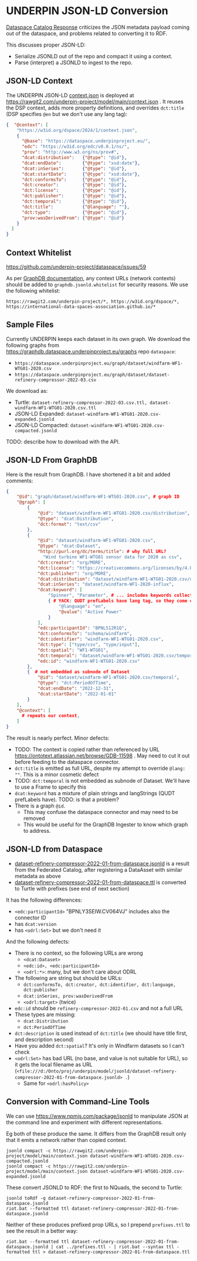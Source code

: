 # UNDERPIN JSON-LD Conversion

[Dataspace Catalog Response](../dcat/#dataspace-catalog-response) criticizes the JSON metadata payload coming out of the dataspace, 
and problems related to converting it to RDF.

This discusses proper JSON-LD:
- Serialize JSONLD out of the repo and compact it using a context.
- Parse (interpret) a JSONLD to ingest to the repo.

## JSON-LD Context

The UNDERPIN JSON-LD [context.json](../context.json) is deployed at
https://rawgit2.com/underpin-project/model/main/context.json .
It reuses the DSP context, adds more property definitions, and overrides `dct:title` (DSP specifies `@en` but we don't use any lang tag):
```json
{  "@context": [
    "https://w3id.org/dspace/2024/1/context.json",
    {
      "@base": "https://dataspace.underpinproject.eu/",
      "edc": "https://w3id.org/edc/v0.0.1/ns/",
      "prov": "http://www.w3.org/ns/prov#",
      "dcat:distribution":   {"@type": "@id"},
      "dcat:endDate":        {"@type": "xsd:date"},
      "dcat:inSeries":       {"@type": "@id"},
      "dcat:startDate":      {"@type": "xsd:date"},
      "dct:conformsTo":      {"@type": "@id"},
      "dct:creator":         {"@type": "@id"},
      "dct:license":         {"@type": "@id"},
      "dct:publisher":       {"@type": "@id"},
      "dct:temporal":        {"@type": "@id"},
      "dct:title":           {"@language": ""},
      "dct:type":            {"@type": "@id"},
      "prov:wasDerivedFrom": {"@type": "@id"}
    }
  ]
}
```

## Context Whitelist
https://github.com/underpin-project/dataspace/issues/59 

As per [GraphDB documentation](https://graphdb.ontotext.com/documentation/10.8/exporting-data.html), any context URLs (network contexts) should be added to `graphdb.jsonld.whitelist` for security reasons.
We use the following whitelist:
```
https://rawgit2.com/underpin-project/*, https://w3id.org/dspace/*, https://international-data-spaces-association.github.io/*
```

## Sample Files
Currently UNDERPIN keeps each dataset in its own graph.
We download the following graphs from https://graphdb.dataspace.underpinproject.eu/graphs repo `dataspace`:
- `https://dataspace.underpinproject.eu/graph/dataset/windfarm-WF1-WTG01-2020.csv`
- `https://dataspace.underpinproject.eu/graph/dataset/dataset-refinery-compressor-2022-03.csv`

We download as:
- Turtle: `dataset-refinery-compressor-2022-03.csv.ttl, dataset-windfarm-WF1-WTG01-2020.csv.ttl`
- JSON-LD Expanded: `dataset-windfarm-WF1-WTG01-2020.csv-expanded.jsonld`
- JSON-LD Compacted: `dataset-windfarm-WF1-WTG01-2020.csv-compacted.jsonld`

TODO: describe how to download with the API.

## JSON-LD From GraphDB
Here is the result from GraphDB.
I have shortened it a bit and added comments:

```json
{
    "@id": "graph/dataset/windfarm-WF1-WTG01-2020.csv", # graph ID
    "@graph": [
        {
            "@id": "dataset/windfarm-WF1-WTG01-2020.csv/distribution",
            "@type": "dcat:Distribution",
            "dct:format": "text/csv"
        },
        {
            "@id": "dataset/windfarm-WF1-WTG01-2020.csv",
            "@type": "dcat:Dataset",
            "http://purl.org/dc/terms/title": # why full URL?
              "Wind turbine WF1-WTG01 sensor data for 2020 as csv",
            "dct:creator": "org/MORE",
            "dct:license": "https://creativecommons.org/licenses/by/4.0/",
            "dct:publisher": "org/MORE",
            "dcat:distribution": "dataset/windfarm-WF1-WTG01-2020.csv/distribution",
            "dcat:inSeries": "dataset/windfarm-WF1-2020-influx",
            "dcat:keyword": [ 
                "Spinner", "Parameter", # ... includes keywords collected from column characteristics
                { # YACK: QUDT prefLabels have lang tag, so they come out like this:
                    "@language": "en",
                    "@value": "Active Power"
                }
            ],
            "edc:participantId": "BPNL512R1Q",
            "dct:conformsTo": "schema/windfarm",
            "dct:identifier": "windfarm-WF1-WTG01-2020.csv",
            "dct:type": ["type/csv", "type/input"],
            "dct:spatial": "WF1-WTG01",
            "dct:temporal": "dataset/windfarm-WF1-WTG01-2020.csv/temporal",
            "edc:id": "windfarm-WF1-WTG01-2020.csv"
        },
        {  # not embedded as subnode of Dataset
            "@id": "dataset/windfarm-WF1-WTG01-2020.csv/temporal",
            "@type": "dct:PeriodOfTime",
            "dcat:endDate": "2022-12-31",
            "dcat:startDate": "2022-01-01"
        }
    ],
    "@context": [
      # repeats our context,
    ]
}
```
The result is nearly perfect.
Minor defects:
- TODO: The context is copied rather than referenced by URL https://ontotext.atlassian.net/browse/GDB-11598 .
  May need to cut it out before feeding to the dataspace connector.
- `dct:title` is emitted as full URL, despite my attempt to override `@lang: ""`.
  This is a minor cosmetic defect
- TODO: `dct:temporal` is not embedded as subnode of Dataset.
  We'll have to use a Frame to specify this
- `dcat:keyword` has a mixture of plain strings and langStrings (QUDT prefLabels have).
  TODO: is that a problem?
- There is a graph `@id`. 
  - This may confuse the dataspace connector and may need to be removed
  - This would be useful for the GraphDB Ingester to know which graph to address.

## JSON-LD from Dataspace
- [dataset-refinery-compressor-2022-01-from-dataspace.jsonld](dataset-refinery-compressor-2022-01-from-dataspace.jsonld) is a result from the Federated Catalog, after registering a DataAsset with similar metadata as above
- [dataset-refinery-compressor-2022-01-from-dataspace.ttl](dataset-refinery-compressor-2022-01-from-dataspace.ttl) is converted to Turtle with prefixes (see end of next section)

It has the following differences:
- `<edc:participantId>` "BPNLY3SEIW.CV064VJ" includes also the connector ID
- has `dcat:version`
- has `<odrl:Set>` but we don't need it

And the following defects:
- There is no context, so the following URLs are wrong
  - `<dcat:Dataset>`
  - `<edc:id>, <edc:participantId>`
  - `<odrl:*>`: many, but we don't care about ODRL
- The following are string but should be URLs:
  - `dct:conformsTo, dct:creator, dct:identifier, dct:language, dct:publisher`
  - `dcat:inSeries, prov:wasDerivedFrom`
  - `<odrl:target>` (twice)
- `edc:id` should be `refinery-compressor-2022-01.csv` and not a full URL
- These types are missing:
  - `dcat:Distribution`
  - `dct:PeriodOfTime`
- `dct:description` is used instead of `dct:title` (we should have title first, and description second)
- Have you added `dct:spatial`? It's only in Windfarm datasets so I can't check
- `<odrl:Set>` has bad URL (no base, and value is not suitable for URL), 
  so it gets the local filename as URL (`<file:///d:/Onto/proj/underpin/model/jsonld/dataset-refinery-compressor-2022-01-from-dataspace.jsonld> .`)
  - Same for `<odrl:hasPolicy>`

## Conversion with Command-Line Tools
We can use https://www.npmjs.com/package/jsonld to manipulate JSON at the command line and experiment with different representations.

Eg both of these produce the same. It differs from the GraphDB result only that it emits a network rather than copied context.
```
jsonld compact -c https://rawgit2.com/underpin-project/model/main/context.json dataset-windfarm-WF1-WTG01-2020.csv-compacted.jsonld
jsonld compact -c https://rawgit2.com/underpin-project/model/main/context.json dataset-windfarm-WF1-WTG01-2020.csv-expanded.jsonld
```

These convert JSONLD to RDF: the first to NQuads, the second to Turtle:
```
jsonld toRdf -q dataset-refinery-compressor-2022-01-from-dataspace.jsonld
riot.bat --formatted ttl dataset-refinery-compressor-2022-01-from-dataspace.jsonld
```
Neither of these produces prefixed prop URLs, so I prepend `prefixes.ttl` to see the result in a better way:
```
riot.bat --formatted ttl dataset-refinery-compressor-2022-01-from-dataspace.jsonld | cat ../prefixes.ttl - | riot.bat --syntax ttl -formatted ttl > dataset-refinery-compressor-2022-01-from-dataspace.ttl
```
